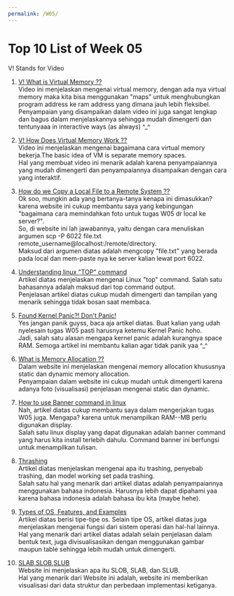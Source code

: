 ```yaml
---
permalink: /W05/
---
```


# Top 10 List of Week 05

V! Stands for Video

1. [V! What is Virtual Memory ??](https://www.youtube.com/watch?v=qlH4-oHnBb8)
    <br> Video ini menjelaskan mengenai virtual memory, dengan ada nya virtual memory maka kita bisa menggunakan "maps" untuk menghubungkan program address ke ram address yang dimana jauh lebih fleksibel.
    <br> Penyampaian yang disampaikan dalam video ini juga sangat lengkap dan bagus dalam menjelaskannya sehingga mudah dimengerti dan tentunyaaa in interactive ways (as always) ^_^

2. [V! How Does Virtual Memory Work ??](https://www.youtube.com/watch?v=59rEMnKWoS4)
    <br> Video ini menjelaskan mengenai bagaimana cara virtual memory bekerja.The basic idea of VM is separate memory spaces.
    <br> Hal yang membuat video ini menarik adalah karena penyampaiannya yang mudah dimengerti dan penyampaiannya disampaikan dengan cara yang interaktif.

3. [How do we Copy a Local File to a Remote System ??](https://linuxize.com/post/how-to-use-scp-command-to-securely-transfer-files/)
    <br> Ok soo, mungkin ada yang bertanya-tanya kenapa ini dimasukkan? karena website ini cukup membantu saya yang kebingungan "bagaimana cara memindahkan foto untuk tugas W05 dr local ke server?".
    <br> So, di website ini lah jawabannya, yaitu dengan cara menuliskan argumen scp -P 6022 file.txt remote_username@localhost:/remote/directory.
    <br> Maksud dari argumen diatas adalah mengcopy "file.txt" yang berada pada local dan mem-paste nya ke server kalian lewat port 6022.

4. [Understanding linux "TOP" command](https://www.lifewire.com/linux-top-command-2201163)
    <br> Artikel diatas menjelaskan mengenai Linux "top" command. Salah satu bahasannya adalah maksud dari top command output.
    <br> Penjelasan artikel diatas cukup mudah dimengerti dan tampilan yang menarik sehingga tidak bosan saat membaca.

5. [Found Kernel Panic?! Don't Panic!](https://www.makeuseof.com/tag/dont-panic-everything-you-need-to-know-about-kernel-panics/)
    <br> Yes jangan panik guyss, baca aja artikel diatas. Buat kalian yang udah nyelesain tugas W05 pasti harusnya ketemu Kernel Panic hoho.
    <br> Jadi, salah satu alasan mengapa kernel panic adalah kurangnya space RAM. Semoga artikel ini membantu kalian agar tidak panik yaa ^_^

6. [What is Memory Allocation ??](https://www.cs.uah.edu/~rcoleman/Common/C_Reference/MemoryAlloc.html)
    <br> Dalam website ini menjelaskan mengenai memory allocation khususnya static dan dynamic memory allocation.
    <br> Penyampaian dalam website ini cukup mudah untuk dimengerti karena adanya foto (visualisasi) penjelasan mengenai static dan dynamic.

7. [How to use Banner command in linux](https://www.linuxfordevices.com/tutorials/linux/banner-command)
    <br> Nah, artikel diatas cukup membantu saya dalam mengerjakan tugas W05 juga. Mengapa? karena untuk menampilkan RAM--MB perlu digunakan display.
    <br> Salah satu linux display yang dapat digunakan adalah banner command yang harus kita install terlebih dahulu. Command banner ini berfungsi untuk menampilkan tulisan.

8. [Thrashing](https://iim6.tripod.com/ibam-os-html/x4404.html)
    <br> Artikel diatas menjelaskan mengenai apa itu trashing, penyebab trashing, dan model working set pada trashing.
    <br> Salah satu hal yang menarik dari artikel diatas adalah penyampaiannya menggunakan bahasa indonesia. Harusnya lebih dapat dipahami yaa karena bahasa indonesia adalah bahasa ibu kita (maybe hehe).

9. [Types of OS, Features, and Examples](https://www.guru99.com/operating-system-tutorial.html)
    <br> Artikel diatas berisi tipe-tipe os. Selain tipe OS, artikel diatas juga menjelaskan mengenai fungsi dari sistem operasi dan hal-hal lainnya.
    <br> Hal yang menarik dari artikel diatas adalah selain penjelasan dalam bentuk text, juga divisualisasikan dengan menggunakan gambar maupun table sehingga lebih mudah untuk dimengerti.

10. [SLAB,SLOB,SLUB](https://hammertux.github.io/slab-allocator)
    <br> Website ini menjelaskan apa itu SLOB, SLAB, dan SLUB.
    <br> Hal yang menarik dari Website ini adalah, website ini memberikan visualisasi dari data struktur dan perbedaan implementasi ketiganya.
